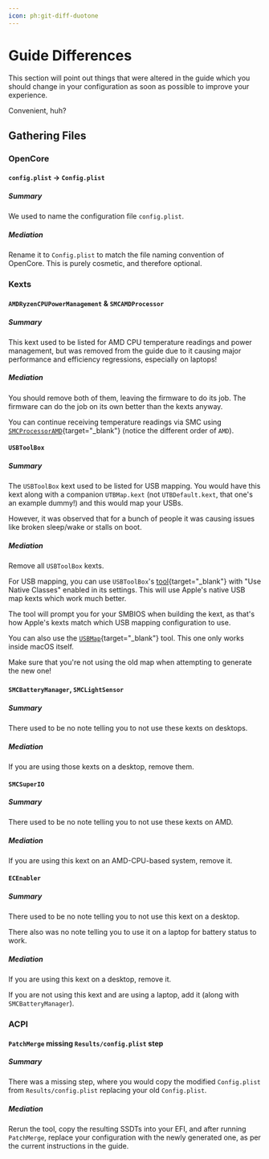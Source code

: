 ```yaml
---
icon: ph:git-diff-duotone
---
```


# Guide Differences

This section will point out things that were altered in the guide which you should change in your configuration as soon as possible to improve your experience.

Convenient, huh?

## Gathering Files

### OpenCore

#### `config.plist` -> `Config.plist`

##### Summary

We used to name the configuration file `config.plist`.

##### Mediation

Rename it to `Config.plist` to match the file naming convention of OpenCore. This is purely cosmetic, and therefore optional.

### Kexts

#### `AMDRyzenCPUPowerManagement` & `SMCAMDProcessor`

##### Summary 

This kext used to be listed for AMD CPU temperature readings and power management, but was removed from the guide due to it causing major performance and efficiency regressions, especially on laptops!

##### Mediation

You should remove both of them, leaving the firmware to do its job. The firmware can do the job on its own better than the kexts anyway.

You can continue receiving temperature readings via SMC using [`SMCProcessorAMD`](https://github.com/Lorys89/SMCProcessorAMD){target="_blank"} (notice the different order of `AMD`).

#### `USBToolBox`

##### Summary

The `USBToolBox` kext used to be listed for USB mapping. You would have this kext along with a companion `UTBMap.kext` (not `UTBDefault.kext`, that one's an example dummy!) and this would map your USBs.

However, it was observed that for a bunch of people it was causing issues like broken sleep/wake or stalls on boot.

##### Mediation

Remove all `USBToolBox` kexts.

For USB mapping, you can use `USBToolBox`'s [tool](https://github.com/USBToolBox/tool){target="_blank"} with "Use Native Classes" enabled in its settings. This will use Apple's native USB map kexts which work much better.

The tool will prompt you for your SMBIOS when building the kext, as that's how Apple's kexts match which USB mapping configuration to use.

You can also use the [`USBMap`](https://github.com/CorpNewt/USBMap){target="_blank"} tool. This one only works inside macOS itself.

Make sure that you're not using the old map when attempting to generate the new one!

#### `SMCBatteryManager`, `SMCLightSensor`

##### Summary

There used to be no note telling you to not use these kexts on desktops.

##### Mediation

If you are using those kexts on a desktop, remove them.

#### `SMCSuperIO`

##### Summary

There used to be no note telling you to not use these kexts on AMD.

##### Mediation

If you are using this kext on an AMD-CPU-based system, remove it.

#### `ECEnabler`

##### Summary

There used to be no note telling you to not use this kext on a desktop.

There also was no note telling you to use it on a laptop for battery status to work.

##### Mediation

If you are using this kext on a desktop, remove it.

If you are not using this kext and are using a laptop, add it (along with `SMCBatteryManager`).

### ACPI

#### `PatchMerge` missing `Results/config.plist` step

##### Summary

There was a missing step, where you would copy the modified `Config.plist` from `Results/config.plist` replacing your old `Config.plist`.

##### Mediation

Rerun the tool, copy the resulting SSDTs into your EFI, and after running `PatchMerge`, replace your configuration with the newly generated one, as per the current instructions in the guide.

